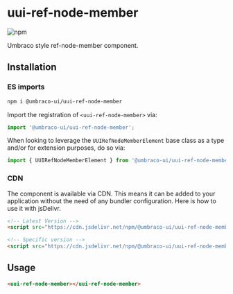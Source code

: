 # uui-ref-node-member

![npm](https://img.shields.io/npm/v/@umbraco-ui/uui-ref-node-member?logoColor=%231B264F)

Umbraco style ref-node-member component.

## Installation

### ES imports

```zsh
npm i @umbraco-ui/uui-ref-node-member
```

Import the registration of `<uui-ref-node-member>` via:

```javascript
import '@umbraco-ui/uui-ref-node-member';
```

When looking to leverage the `UUIRefNodeMemberElement` base class as a type and/or for extension purposes, do so via:

```javascript
import { UUIRefNodeMemberElement } from '@umbraco-ui/uui-ref-node-member';
```

### CDN

The component is available via CDN. This means it can be added to your application without the need of any bundler configuration. Here is how to use it with jsDelivr.

```html
<!-- Latest Version -->
<script src="https://cdn.jsdelivr.net/npm/@umbraco-ui/uui-ref-node-member@latest/dist/uui-ref-node-member.min.js"></script>

<!-- Specific version -->
<script src="https://cdn.jsdelivr.net/npm/@umbraco-ui/uui-ref-node-member@X.X.X/dist/uui-ref-node-member.min.js"></script>
```

## Usage

```html
<uui-ref-node-member></uui-ref-node-member>
```
